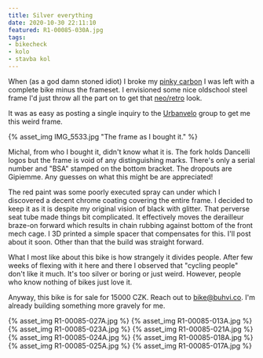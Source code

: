 ```yaml
---
title: Silver everything
date: 2020-10-30 22:11:10
featured: R1-00085-030A.jpg
tags:
- bikecheck
- kolo
- stavba kol
---
```

When (as a god damn stoned idiot) I broke my [pinky carbon](/Uhlik-z-Pekingu) I was left with a complete bike minus the frameset. I envisioned some nice oldschool steel frame I'd just throw all the part on to get that [neo/retro](https://www.pinterest.com/aeonchrist/neoretro/) look.
<!-- more -->

It was as easy as posting a single inquiry to the [Urbanvelo](https://www.facebook.com/groups/urbanvelo.unlimited/) group to get me this weird frame.

{% asset_img IMG_5533.jpg "The frame as I bought it." %}

Michal, from who I bought it, didn't know what it is. The fork holds Dancelli logos but the frame is void of any distinguishing marks. There's only a serial number and "BSA" stamped on the bottom bracket. The dropouts are Gipiemme. Any guesses on what this might be are appreciated!

The red paint was some poorly executed spray can under which I discovered a decent chrome coating covering the entire frame. I decided to keep it as it is despite my original vision of black with glitter. That perverse seat tube made things bit complicated. It effectively moves the derailleur braze-on forward which results in chain rubbing against bottom of the front mech cage. I 3D printed a simple spacer that compensates for this. I'll post about it soon. Other than that the build was straight forward.

What I most like about this bike is how strangely it divides people. After few weeks of flexing with it here and there I observed that "cycling people" don't like it much. It's too silver or boring or just weird. However, people who know nothing of bikes just love it.

Anyway, this bike is for sale for 15000 CZK. Reach out to [bike@buhvi.co](mailto:bike@buhvi.co). I'm already building something more gravely for me.

{% asset_img R1-00085-027A.jpg %}
{% asset_img R1-00085-013A.jpg %}
{% asset_img R1-00085-023A.jpg %}
{% asset_img R1-00085-021A.jpg %}
{% asset_img R1-00085-024A.jpg %}
{% asset_img R1-00085-018A.jpg %}
{% asset_img R1-00085-025A.jpg %}
{% asset_img R1-00085-017A.jpg %}
